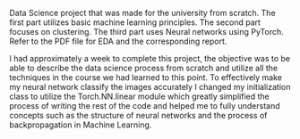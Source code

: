 Data Science project that was made for the university from scratch. The first part utilizes basic machine learning principles. The second part focuses on clustering. The third part uses Neural networks using PyTorch. Refer to the PDF file for EDA and the corresponding report. 

I had approximately a week to complete this project, the objective was to be able to describe the data science process from scratch and utilize all the techniques in the course we had learned to this point. To effectively make my neural network classify the images accurately I changed my initialization class to utilize the Torch.NN.linear module which greatly simplified the process of writing the rest of the code and helped me to fully understand concepts such as the structure of neural networks and the process of backpropagation in Machine Learning.
